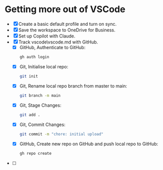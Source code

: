 # Getting more out of VSCode

- [x] Create a basic default profile and turn on sync.
- [x] Save the workspace to OneDrive for Business.
- [x] Set up Copilot with Claude.
- [x] Track vscode\vscode.md with GitHub.
    - [x] GitHub, Authenticate to GitHub:
      ```sh
      gh auth login
      ```
    - [x] Git, Initialise local repo: 
      ```sh
      git init
      ```
    - [x] Git, Rename local repo branch from master to main: 
      ```sh
      git branch -m main
      ```
    - [x] Git, Stage Changes: 
      ```sh
      git add .
      ```
    - [x] Git, Commit Changes: 
      ```sh
      git commit -m "chore: initial upload"
      ```
    - [x] GitHub, Create new repo on GitHub and push local repo to GitHub: 
      ```sh
      gh repo create
      ```
- [ ] 
